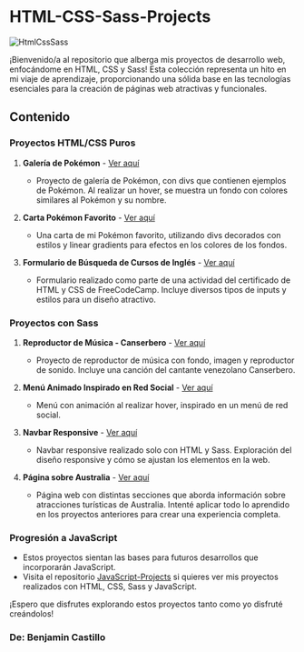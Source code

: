 # HTML-CSS-Sass-Projects

![HtmlCssSass](https://cdn.eduonix.com/assets/images/header_img/2021081711405813189.png)

¡Bienvenido/a al repositorio que alberga mis proyectos de desarrollo web, enfocándome en HTML, CSS y Sass! Esta colección representa un hito en mi viaje de aprendizaje, proporcionando una sólida base en las tecnologías esenciales para la creación de páginas web atractivas y funcionales.

## Contenido

### Proyectos HTML/CSS Puros

1. **Galería de Pokémon** - [Ver aquí](https://bcproyecto2.netlify.app/)
   - Proyecto de galería de Pokémon, con divs que contienen ejemplos de Pokémon. Al realizar un hover, se muestra un fondo con colores similares al Pokémon y su nombre.

2. **Carta Pokémon Favorito** - [Ver aquí](https://bcproyecto5.netlify.app/)
   - Una carta de mi Pokémon favorito, utilizando divs decorados con estilos y linear gradients para efectos en los colores de los fondos.

3. **Formulario de Búsqueda de Cursos de Inglés** - [Ver aquí](https://bc-form-english.netlify.app/)
   - Formulario realizado como parte de una actividad del certificado de HTML y CSS de FreeCodeCamp. Incluye diversos tipos de inputs y estilos para un diseño atractivo.

### Proyectos con Sass

1. **Reproductor de Música - Canserbero** - [Ver aquí](https://bcproyecto16.netlify.app/)
   - Proyecto de reproductor de música con fondo, imagen y reproductor de sonido. Incluye una canción del cantante venezolano Canserbero.

2. **Menú Animado Inspirado en Red Social** - [Ver aquí](https://bcproyecto7.netlify.app/)
   - Menú con animación al realizar hover, inspirado en un menú de red social.

3. **Navbar Responsive** - [Ver aquí](https://bc-responsive-navbar.netlify.app/)
   - Navbar responsive realizado solo con HTML y Sass. Exploración del diseño responsive y cómo se ajustan los elementos en la web.

4. **Página sobre Australia** - [Ver aquí](https://australiabcweb.netlify.app/)
   - Página web con distintas secciones que aborda información sobre atracciones turísticas de Australia. Intenté aplicar todo lo aprendido en los proyectos anteriores para crear una experiencia completa.

### Progresión a JavaScript

- Estos proyectos sientan las bases para futuros desarrollos que incorporarán JavaScript.
- Visita el repositorio [JavaScript-Projects](https://github.com/AkaBnja/JavaScript-Projects) si quieres ver mis proyectos realizados con HTML, CSS, Sass y JavaScript.

¡Espero que disfrutes explorando estos proyectos tanto como yo disfruté creándolos!
<br/>
### De: Benjamin Castillo
